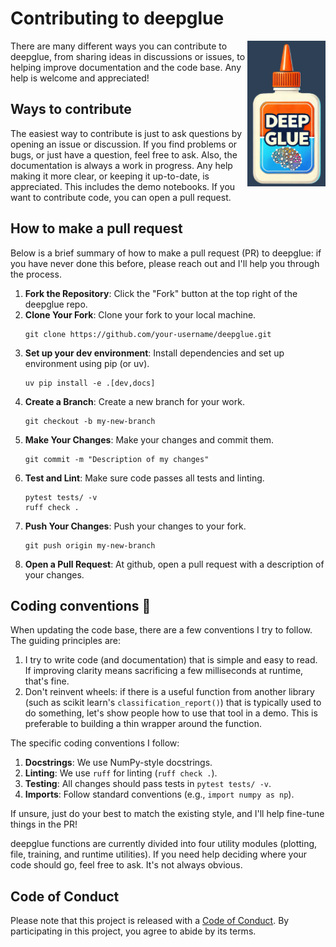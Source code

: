 
# Contributing to deepglue

<img src="https://raw.githubusercontent.com/EricThomson/deepglue/main/docs/images/deep_glue_logo.png" alt="deepglue logo" align="right" width="125">

There are many different ways you can contribute to deepglue, from sharing ideas in discussions or issues, to helping improve documentation and the code base. Any help is welcome and appreciated!

## Ways to contribute

The easiest way to contribute is just to ask questions by opening an issue or discussion. If you find problems or bugs, or just have a question, feel free to ask. Also, the documentation is always a work in progress. Any help making it more clear, or keeping it up-to-date, is appreciated. This includes the demo notebooks. If you want to contribute code, you can open a pull request.

## How to make a pull request
Below is a brief summary of how to make a pull request (PR) to deepglue: if you have never done this before, please reach out and I'll help you through the process. 

1. **Fork the Repository**: Click the "Fork" button at the top right of the deepglue repo.
2. **Clone Your Fork**: Clone your fork to your local machine.
   ```
   git clone https://github.com/your-username/deepglue.git
   ```
3. **Set up your dev environment**: Install dependencies and set up environment using pip (or uv).
   ```
   uv pip install -e .[dev,docs]
   ```
4. **Create a Branch**: Create a new branch for your work.
   ```
   git checkout -b my-new-branch
   ```
5. **Make Your Changes**: Make your changes and commit them.
   ```
   git commit -m "Description of my changes"
   ```
6. **Test and Lint**: Make sure code passes all tests and linting.
    ```
    pytest tests/ -v
    ruff check .
    ```
7. **Push Your Changes**: Push your changes to your fork.
   ```
   git push origin my-new-branch
   ```
8. **Open a Pull Request**: At github, open a pull request with a description of your changes.


## Coding conventions :microscope:
When updating the code base, there are a few conventions I try to follow. The guiding principles are:

1. I try to write code (and documentation) that is simple and easy to read. If improving clarity means sacrificing a few milliseconds at runtime, that's fine.  
2. Don't reinvent wheels: if there is a useful function from another library (such as scikit learn's `classification_report()`) that is typically used to do something, let's show people how to use that tool in a demo. This is preferable to building a thin wrapper around the function. 

The specific coding conventions I follow:

1. **Docstrings**: We use NumPy-style docstrings.
2. **Linting**: We use `ruff` for linting (`ruff check .`).
3. **Testing**: All changes should pass tests in `pytest tests/ -v`.
4. **Imports**: Follow standard conventions (e.g., `import numpy as np`).

If unsure, just do your best to match the existing style, and I'll help fine-tune things in the PR! 

deepglue functions are currently divided into four utility modules (plotting, file, training, and runtime utilities). If you need help deciding where your code should go, feel free to ask. It's not always obvious.

## Code of Conduct

Please note that this project is released with a [Code of Conduct](CODE_OF_CONDUCT.md). By participating in this project, you agree to abide by its terms.

